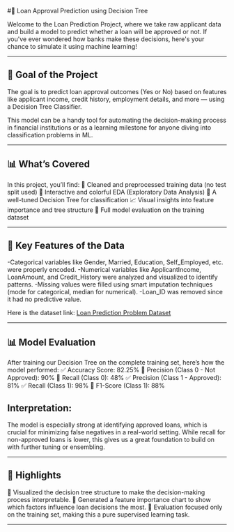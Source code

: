 #🏦 Loan Approval Prediction using Decision Tree

Welcome to the Loan Prediction Project, where we take raw applicant data and build a model to 
predict whether a loan will be approved or not. If you've ever wondered how banks make these 
decisions, here's your chance to simulate it using machine learning!

---------------------------------------------------------------------------------------------------

## 🎯 Goal of the Project

The goal is to predict loan approval outcomes (Yes or No) based on features like applicant income,
credit history, employment details, and more — using a Decision Tree Classifier.

This model can be a handy tool for automating the decision-making process in financial institutions 
or as a learning milestone for anyone diving into classification problems in ML.

----------------------------------------------------------------------------------------------------

## 📊 What’s Covered

In this project, you’ll find:
📂 Cleaned and preprocessed training data (no test split used)
🎨 Interactive and colorful EDA (Exploratory Data Analysis)
🌲 A well-tuned Decision Tree for classification
📈 Visual insights into feature importance and tree structure
🧠 Full model evaluation on the training dataset

------------------------------------------------------------------------------------------------------

## 🔎 Key Features of the Data

-Categorical variables like Gender, Married, Education, Self_Employed, etc. were properly encoded.
-Numerical variables like ApplicantIncome, LoanAmount, and Credit_History were analyzed and visualized to identify patterns.
-Missing values were filled using smart imputation techniques (mode for categorical, median for numerical).
-Loan_ID was removed since it had no predictive value.

Here is the dataset link:
[Loan Prediction Problem Dataset](https://www.kaggle.com/datasets/altruistdelhite04/loan-prediction-problem-dataset)

--------------------------------------------------------------------------------------------------------

## 📊 Model Evaluation

After training our Decision Tree on the complete training set, here’s how the model performed:
✅ Accuracy Score: 82.25%
🎯 Precision (Class 0 - Not Approved): 90%
🎯 Recall (Class 0): 48%
✅ Precision (Class 1 - Approved): 81%
✅ Recall (Class 1): 98%
🔁 F1-Score (Class 1): 88%

## Interpretation:

The model is especially strong at identifying approved loans, which is crucial for minimizing false
negatives in a real-world setting. While recall for non-approved loans is lower, this gives us a great
foundation to build on with further tuning or ensembling.

----------------------------------------------------------------------------------------------------------

## 📌 Highlights

📍 Visualized the decision tree structure to make the decision-making process interpretable.
🌟 Generated a feature importance chart to show which factors influence loan decisions the most.
🧪 Evaluation focused only on the training set, making this a pure supervised learning task.

----------------------------------------------------------------------------------------------------------
